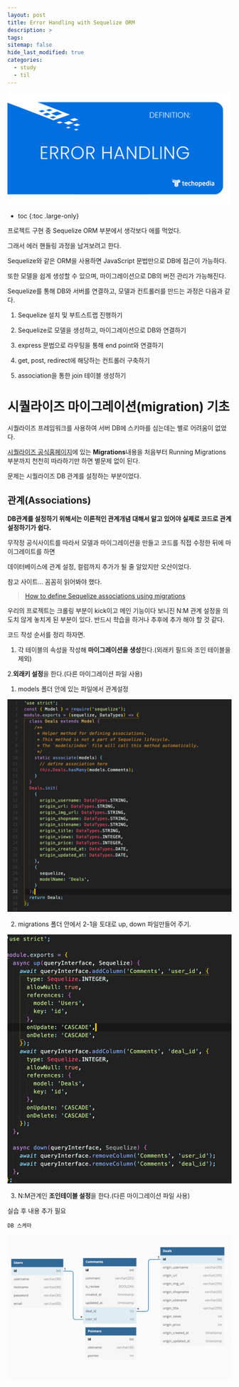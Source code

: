 ```yaml
---
layout: post
title: Error Handling with Sequelize ORM
description: >
tags:
sitemap: false
hide_last_modified: true
categories:
  - study
  - til
---
```


![untitiled](/assets/img/til/error-handling.png)
* toc
{:toc .large-only}

프로젝트 구현 중  Sequelize ORM 부분에서 생각보다 애를 먹었다.

그래서 에러 핸들링 과정을 남겨보려고 한다.

Sequelize와 같은 ORM을 사용하면 JavaScript 문법만으로 DB에 접근이 가능하다.

또한 모델을 쉽게 생성할 수 있으며, 마이그레이션으로 DB의 버전 관리가 가능해진다.

Sequelize를 통해 DB와 서버를 연결하고, 모델과 컨트롤러를 만드는 과정은 다음과 같다.



1. Sequelize 설치 및 부트스트랩 진행하기

2. Sequelize로 모델을 생성하고, 마이그레이션으로 DB와 연결하기

3. express 문법으로 라우팅을 통해 end point와 연결하기

4. get, post, redirect에 해당하는 컨트롤러 구축하기

5. association을 통한 join 테이블 생성하기


# 시퀄라이즈 마이그레이션(migration) 기초

시퀄라이즈 프레임워크를 사용하여 서버 DB에 스키마를 심는데는 별로 어려움이 없었다.

[시퀄라이즈 공식홈페이지](https://sequelize.org/master/manual/migrations.html)에 있는 **Migrations**내용을 처음부터 Running Migrations 부분까지 천천히 따라하기만 하면 별문제 없이 된다.

문제는 시퀄라이즈 DB 관계를 설정하는 부분이었다.

## 관계(Associations)

**DB관계를 설정하기 위해서는 이론적인 관계개념 대해서 알고 있어야 실제로 코드로 관계 설정하기가 쉽다.**

무작정 공식사이트를 따라서 모델과 마이그레이션을 만들고 코드를 직접 수정한 뒤에 마이그레이트를 하면

데이터베이스에 관계 설정, 컬럼까지 추가가 될 줄 알았지만 오산이었다.

참고 사이트... 꼼꼼히 읽어봐야 했다.

> [How to define Sequelize associations using migrations](https://medium.com/@andrewoons/how-to-define-sequelize-associations-using-migrations-de4333bf75a7)
>

우리의 프로젝트는 크롤링 부분이 kick이고 메인 기능이다 보니진 N:M 관계 설정을 의도치 않게 놓치게 된 부분이 있다. 반드시 학습을 하거나 추후에 추가 해야 할 것 같다.

코드 작성 순서를 정리 하자면.

1. 각 테이블의 속성을 작성해 **마이그레이션을 생성**한다.(외래키 필드와 조인 테이블을 제외)

2.**외래키 설정**을 한다.(다른 마이그레이션 파일 사용)

1) models 폴더 안에 있는 파일에서 관계설정

![Untitled](/assets/img/til/1.png)

2) migrations 폴더 안에서 2-1을 토대로 up, down 파일만들어 주기.

![Untitled](/assets/img/til/2.png)

3. N:M관계인 **조인테이블 설정**을 한다.(다른 마이그레이션 파일 사용)

실습 후 내용 추가 필요

    DB 스케마

![Untitled](/assets/img/til/3.png)
